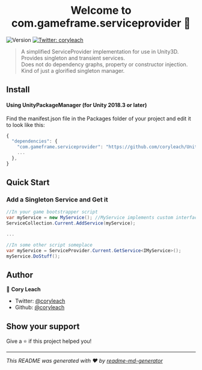 <h1 align="center">Welcome to com.gameframe.serviceprovider 👋</h1>
<p>
  <img alt="Version" src="https://img.shields.io/badge/version-1.0.0-blue.svg?cacheSeconds=2592000" />
  <a href="https://twitter.com/coryleach">
    <img alt="Twitter: coryleach" src="https://img.shields.io/twitter/follow/coryleach.svg?style=social" target="_blank" />
  </a>
</p>

> A simplified ServiceProvider implementation for use in Unity3D.</br>
> Provides singleton and transient services.</br>
> Does not do dependency graphs, property or constructor injection.</br>
> Kind of just a glorified singleton manager.</br>

## Install 

#### Using UnityPackageManager (for Unity 2018.3 or later)

Find the manifest.json file in the Packages folder of your project and edit it to look like this:
```js
{
  "dependencies": {
    "com.gameframe.serviceprovider": "https://github.com/coryleach/UnityServiceProvider.git#1.0.0",
    ...
  },
}
```

## Quick Start

### Add a Singleton Service and Get it
```c#
//In your game bootstrapper script
var myService = new MyService(); //MyService implements custom interface IMyService
ServiceCollection.Current.AddService(myService);

...

//In some other script someplace
var myService = ServiceProvider.Current.GetService<IMyService>();
myService.DoStuff();
```

## Author

👤 **Cory Leach**

* Twitter: [@coryleach](https://twitter.com/coryleach)
* Github: [@coryleach](https://github.com/coryleach)

## Show your support

Give a ⭐️ if this project helped you!

***
_This README was generated with ❤️ by [readme-md-generator](https://github.com/kefranabg/readme-md-generator)_
